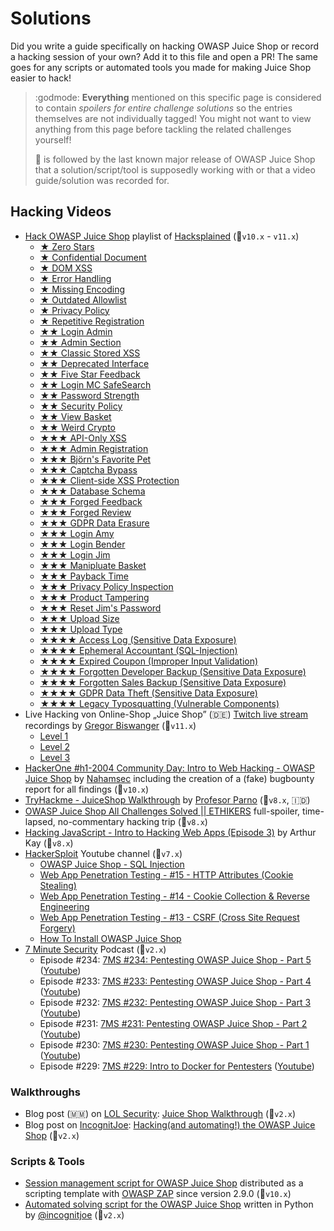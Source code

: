 # Solutions

Did you write a guide specifically on hacking OWASP Juice Shop or record
a hacking session of your own? Add it to this file and open a PR! The
same goes for any scripts or automated tools you made for making Juice
Shop easier to hack!

> :godmode: **Everything** mentioned on this specific page is considered
> to contain _spoilers for entire challenge solutions_ so the entries
> themselves are not individually tagged! You might not want to view
> anything from this page before tackling the related challenges
> yourself!
>
> 🧃 is followed by the last known major release of OWASP Juice Shop
> that a solution/script/tool is supposedly working with or that a video
> guide/solution was recorded for.

## Hacking Videos

* [Hack OWASP Juice Shop](https://www.youtube.com/watch?v=0YSNRz0NRt8&list=PL8j1j35M7wtKXpTBE6V1RlN_pBZ4StKZw)
  playlist of
  [Hacksplained](https://www.youtube.com/channel/UCyv6ItVqQPnlFFi2zLxlzXA)
  (🧃`v10.x` - `v11.x`)
  * [★ Zero Stars](https://youtu.be/0YSNRz0NRt8)
  * [★ Confidential Document](https://youtu.be/Yi7OiMtzGXc)
  * [★ DOM XSS](https://youtu.be/BuVxyBo05F8)
  * [★ Error Handling](https://youtu.be/WGafQnjSMk4)
  * [★ Missing Encoding](https://youtu.be/W7Bt2AmYtao)
  * [★ Outdated Allowlist](https://youtu.be/TEdZAXuTfpk)
  * [★ Privacy Policy](https://youtu.be/f5tM_4vBq-w)
  * [★ Repetitive Registration](https://youtu.be/mHjYOtKGYQM)
  * [★★ Login Admin](https://youtu.be/LuU1fSuc7Gg)
  * [★★ Admin Section](https://youtu.be/BPLhu354esc)
  * [★★ Classic Stored XSS](https://youtu.be/dxzU6djocJQ)
  * [★★ Deprecated Interface](https://youtu.be/yQ40B_eSj48)
  * [★★ Five Star Feedback](https://youtu.be/9BsfRJA_-ik)
  * [★★ Login MC SafeSearch](https://youtu.be/8VhGBdVK9ik)
  * [★★ Password Strength](https://youtu.be/fnuz-3QM8ac)
  * [★★ Security Policy](https://youtu.be/_h829JTNtKo)
  * [★★ View Basket](https://youtu.be/hBbdxn3-aiU)
  * [★★ Weird Crypto](https://youtu.be/GWJouiMUJno)
  * [★★★ API-Only XSS](https://youtu.be/aGjLR4uc0ys)
  * [★★★ Admin Registration](https://youtu.be/-H3Ngs-S0Ms)
  * [★★★ Björn's Favorite Pet](https://youtu.be/a0k465G8Zkc)
  * [★★★ Captcha Bypass](https://youtu.be/pgGVVOhIiaM)
  * [★★★ Client-side XSS Protection](https://youtu.be/bNjsjs0T0_k)
  * [★★★ Database Schema](https://youtu.be/0-D-e66U2Z0)
  * [★★★ Forged Feedback](https://youtu.be/99iKTSkZ814)
  * [★★★ Forged Review](https://youtu.be/k2abfhtuU9c)
  * [★★★ GDPR Data Erasure](https://youtu.be/zBTYSpp41u8)
  * [★★★ Login Amy](https://youtu.be/ICln3xcVxzI)
  * [★★★ Login Bender](https://youtu.be/a6kh9fL77A0)
  * [★★★ Login Jim](https://youtu.be/zJpJibswGWA)
  * [★★★ Manipluate Basket](https://youtu.be/pdtDtmIiSOQ)
  * [★★★ Payback Time](https://youtu.be/QN4f00VsXn4)
  * [★★★ Privacy Policy Inspection](https://youtu.be/5DUXTmp5KbI)
  * [★★★ Product Tampering](https://youtu.be/G4UKdotkyu8)
  * [★★★ Reset Jim's Password](https://youtu.be/qYVlxeKVhgA)
  * [★★★ Upload Size](https://youtu.be/5pcAPUihhWA)
  * [★★★ Upload Type](https://youtu.be/4FPyMdyVt2s)
  * [★★★★ Access Log (Sensitive Data Exposure)](https://youtu.be/RBTfGk-ZwnY)
  * [★★★★ Ephemeral Accountant (SQL-Injection)](https://youtu.be/rD-_fRDHf9o)
  * [★★★★ Expired Coupon (Improper Input Validation)](https://youtu.be/4cWTUdTvTZg)
  * [★★★★ Forgotten Developer Backup (Sensitive Data Exposure)](https://youtu.be/YvkuVZ6r2Rg)
  * [★★★★ Forgotten Sales Backup (Sensitive Data Exposure)](https://youtu.be/5g4WRASni6g)
  * [★★★★ GDPR Data Theft (Sensitive Data Exposure)](https://youtu.be/GPW90c4Ahbc)
  * [★★★★ Legacy Typosquatting (Vulnerable Components)](https://youtu.be/HqkGeWtwiHY)
* Live Hacking von Online-Shop „Juice Shop” (:de:)
  [Twitch live stream](https://www.twitch.tv/GregorBiswanger) recordings
  by
  [Gregor Biswanger](https://www.youtube.com/channel/UCGMA9qDbIQ-EhgLD-ZrsHWw)
  (🧃`v11.x`)
  * [Level 1](https://youtu.be/ccy-eKYpdbk)
  * [Level 2](https://youtu.be/KtMPEDJx0Sg)
  * [Level 3](https://youtu.be/aqXfFVHJ91g)
* [HackerOne #h1-2004 Community Day: Intro to Web Hacking - OWASP Juice Shop](https://youtu.be/KmlwIwG7Kv4)
  by [Nahamsec](https://twitch.tv/nahamsec) including the creation of a
  (fake) bugbounty report for all findings (🧃`v10.x`)
* [TryHackme - JuiceShop Walkthrough](https://youtu.be/3yYNvRVlKmo) by
  [Profesor Parno](https://www.youtube.com/channel/UCcBThq4OKjox_kfPkG1BF0Q)
  (🧃`v8.x`, 🇮🇩)
* [OWASP Juice Shop All Challenges Solved || ETHIKERS](https://youtu.be/Fjdhf6OHgRk)
  full-spoiler, time-lapsed, no-commentary hacking trip (🧃`v8.x`)
* [Hacking JavaScript - Intro to Hacking Web Apps (Episode 3)](https://youtu.be/ejB1i5n_d7o)
  by Arthur Kay (🧃`v8.x`)
* [HackerSploit](https://www.youtube.com/channel/UC0ZTPkdxlAKf-V33tqXwi3Q)
  Youtube channel (🧃`v7.x`)
  * [OWASP Juice Shop - SQL Injection](https://youtu.be/nH4r6xv-qGg)
  * [Web App Penetration Testing - #15 - HTTP Attributes (Cookie Stealing)](https://youtu.be/8s3ChNKU85Q)
  * [Web App Penetration Testing - #14 - Cookie Collection & Reverse Engineering](https://youtu.be/qtr0qtptYys)
  * [Web App Penetration Testing - #13 - CSRF (Cross Site Request Forgery)](https://youtu.be/TwG0Rd0hr18)
  * [How To Install OWASP Juice Shop](https://youtu.be/tvNKp1QXV_8)
* [7 Minute Security](https://7ms.us) Podcast (🧃`v2.x`)
  * Episode #234:
    [7MS #234: Pentesting OWASP Juice Shop - Part 5](https://7ms.us/7ms-234-pentesting-owasp-juice-shop-part5/)
    ([Youtube](https://www.youtube.com/watch?v=lGVAXCfFwv0))
  * Episode #233:
    [7MS #233: Pentesting OWASP Juice Shop - Part 4](https://7ms.us/7ms-233-pentesting-owasp-juice-shop-part-4/)
    ([Youtube](https://www.youtube.com/watch?v=1hhd9EwX7h0))
  * Episode #232:
    [7MS #232: Pentesting OWASP Juice Shop - Part 3](https://7ms.us/7ms-232-pentesting-owasp-juice-shop-part-3/)
    ([Youtube](https://www.youtube.com/watch?v=F8iRF2d-YzE))
  * Episode #231:
    [7MS #231: Pentesting OWASP Juice Shop - Part 2](https://7ms.us/7ms-231-pentesting-owasp-juice-shop-part-2/)
    ([Youtube](https://www.youtube.com/watch?v=523l4Pzhimc))
  * Episode #230:
    [7MS #230: Pentesting OWASP Juice Shop - Part 1](https://7ms.us/7ms-230-pentesting-owasp-juice-shop-part-1/)
    ([Youtube](https://www.youtube.com/watch?v=Cz37iejTsH4))
  * Episode #229:
    [7MS #229: Intro to Docker for Pentesters](https://7ms.us/7ms-229-intro-to-docker-for-pentesters/)
    ([Youtube](https://youtu.be/WIpxvBpnylI?t=407))

### Walkthroughs

* Blog post (:myanmar:) on [LOL Security](http://location-href.com/):
  [Juice Shop Walkthrough](http://location-href.com/owasp-juice-shop-walkthroughs/)
  (🧃`v2.x`)
* Blog post on [IncognitJoe](https://incognitjoe.github.io/):
  [Hacking(and automating!) the OWASP Juice Shop](https://incognitjoe.github.io/hacking-the-juice-shop.html)
  (🧃`v2.x`)

### Scripts & Tools

* [Session management script for OWASP Juice Shop](https://github.com/zaproxy/zaproxy/blob/master/zap/src/main/dist/scripts/templates/session/Juice%20Shop%20Session%20Management.js)
  distributed as a scripting template with
  [OWASP ZAP](https://github.com/zaproxy/zaproxy) since version 2.9.0
  (🧃`v10.x`)
* [Automated solving script for the OWASP Juice Shop](https://github.com/incognitjoe/juice-shop-solver)
  written in Python by [@incognitjoe](https://github.com/incognitjoe)
  (🧃`v2.x`)

